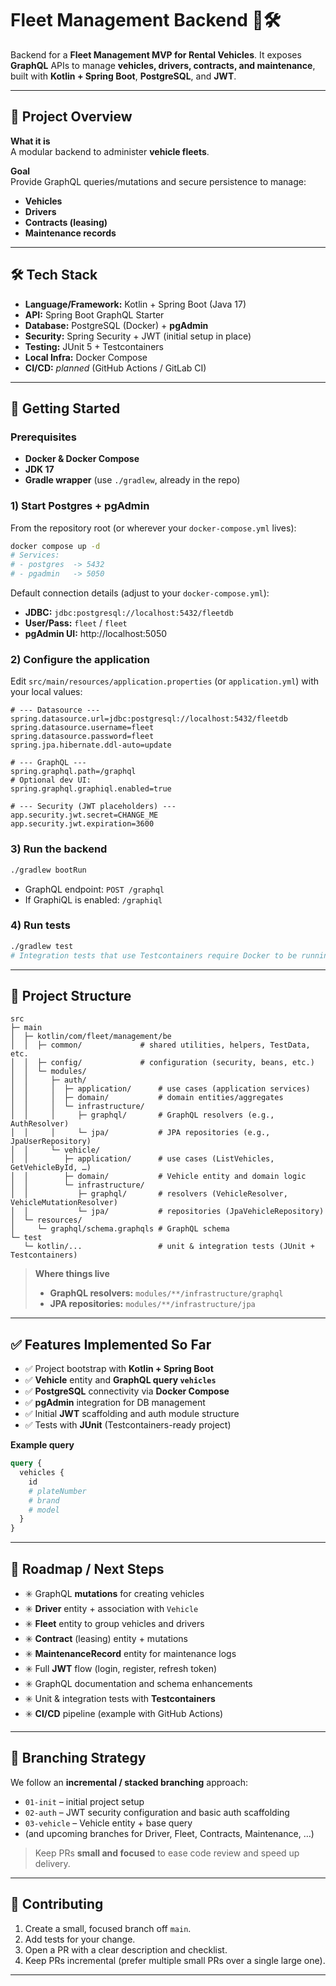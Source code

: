 # Fleet Management Backend 🚗🛠️

Backend for a **Fleet Management MVP for Rental Vehicles**. It exposes **GraphQL** APIs to manage **vehicles, drivers, contracts, and maintenance**, built with **Kotlin + Spring Boot**, **PostgreSQL**, and **JWT**.

---

## 📌 Project Overview

**What it is**  
A modular backend to administer **vehicle fleets**.

**Goal**  
Provide GraphQL queries/mutations and secure persistence to manage:
- **Vehicles**
- **Drivers**
- **Contracts (leasing)**
- **Maintenance records**

---

## 🛠️ Tech Stack

- **Language/Framework:** Kotlin + Spring Boot (Java 17)
- **API:** Spring Boot GraphQL Starter
- **Database:** PostgreSQL (Docker) + **pgAdmin**
- **Security:** Spring Security + JWT (initial setup in place)
- **Testing:** JUnit 5 + Testcontainers
- **Local Infra:** Docker Compose
- **CI/CD:** _planned_ (GitHub Actions / GitLab CI)

---

## 🚀 Getting Started

### Prerequisites
- **Docker & Docker Compose**
- **JDK 17**
- **Gradle wrapper** (use `./gradlew`, already in the repo)

### 1) Start Postgres + pgAdmin

From the repository root (or wherever your `docker-compose.yml` lives):

```bash
docker compose up -d
# Services:
# - postgres  -> 5432
# - pgadmin   -> 5050
```

Default connection details (adjust to your `docker-compose.yml`):
- **JDBC:** `jdbc:postgresql://localhost:5432/fleetdb`
- **User/Pass:** `fleet` / `fleet`
- **pgAdmin UI:** http://localhost:5050

### 2) Configure the application

Edit `src/main/resources/application.properties` (or `application.yml`) with your local values:

```properties
# --- Datasource ---
spring.datasource.url=jdbc:postgresql://localhost:5432/fleetdb
spring.datasource.username=fleet
spring.datasource.password=fleet
spring.jpa.hibernate.ddl-auto=update

# --- GraphQL ---
spring.graphql.path=/graphql
# Optional dev UI:
spring.graphql.graphiql.enabled=true

# --- Security (JWT placeholders) ---
app.security.jwt.secret=CHANGE_ME
app.security.jwt.expiration=3600
```

### 3) Run the backend

```bash
./gradlew bootRun
```

- GraphQL endpoint: `POST /graphql`
- If GraphiQL is enabled: `/graphiql`

### 4) Run tests

```bash
./gradlew test
# Integration tests that use Testcontainers require Docker to be running.
```

---

## 📂 Project Structure

```
src
├─ main
│  ├─ kotlin/com/fleet/management/be
│  │  ├─ common/             # shared utilities, helpers, TestData, etc.
│  │  ├─ config/             # configuration (security, beans, etc.)
│  │  └─ modules/
│  │     ├─ auth/
│  │     │  ├─ application/      # use cases (application services)
│  │     │  ├─ domain/           # domain entities/aggregates
│  │     │  └─ infrastructure/
│  │     │     ├─ graphql/       # GraphQL resolvers (e.g., AuthResolver)
│  │     │     └─ jpa/           # JPA repositories (e.g., JpaUserRepository)
│  │     └─ vehicle/
│  │        ├─ application/      # use cases (ListVehicles, GetVehicleById, …)
│  │        ├─ domain/           # Vehicle entity and domain logic
│  │        └─ infrastructure/
│  │           ├─ graphql/       # resolvers (VehicleResolver, VehicleMutationResolver)
│  │           └─ jpa/           # repositories (JpaVehicleRepository)
│  └─ resources/
│     └─ graphql/schema.graphqls # GraphQL schema
└─ test
   └─ kotlin/...                 # unit & integration tests (JUnit + Testcontainers)
```

> **Where things live**
> - **GraphQL resolvers:** `modules/**/infrastructure/graphql`
> - **JPA repositories:** `modules/**/infrastructure/jpa`

---

## ✅ Features Implemented So Far

- ✅ Project bootstrap with **Kotlin + Spring Boot**
- ✅ **Vehicle** entity and **GraphQL query `vehicles`**
- ✅ **PostgreSQL** connectivity via **Docker Compose**
- ✅ **pgAdmin** integration for DB management
- ✅ Initial **JWT** scaffolding and auth module structure
- ✅ Tests with **JUnit** (Testcontainers-ready project)

**Example query**

```graphql
query {
  vehicles {
    id
    # plateNumber
    # brand
    # model
  }
}
```

---

## 🌱 Roadmap / Next Steps

- ✳️ GraphQL **mutations** for creating vehicles
- ✳️ **Driver** entity + association with `Vehicle`
- ✳️ **Fleet** entity to group vehicles and drivers
- ✳️ **Contract** (leasing) entity + mutations
- ✳️ **MaintenanceRecord** entity for maintenance logs
- ✳️ Full **JWT** flow (login, register, refresh token)
- ✳️ GraphQL documentation and schema enhancements
- ✳️ Unit & integration tests with **Testcontainers**
- ✳️ **CI/CD** pipeline (example with GitHub Actions)

---

## 🌿 Branching Strategy

We follow an **incremental / stacked branching** approach:

- `01-init` – initial project setup
- `02-auth` – JWT security configuration and basic auth scaffolding
- `03-vehicle` – Vehicle entity + base query
- (and upcoming branches for Driver, Fleet, Contracts, Maintenance, …)

> Keep PRs **small and focused** to ease code review and speed up delivery.

---

## 🤝 Contributing

1. Create a small, focused branch off `main`.
2. Add tests for your change.
3. Open a PR with a clear description and checklist.
4. Keep PRs incremental (prefer multiple small PRs over a single large one).

---